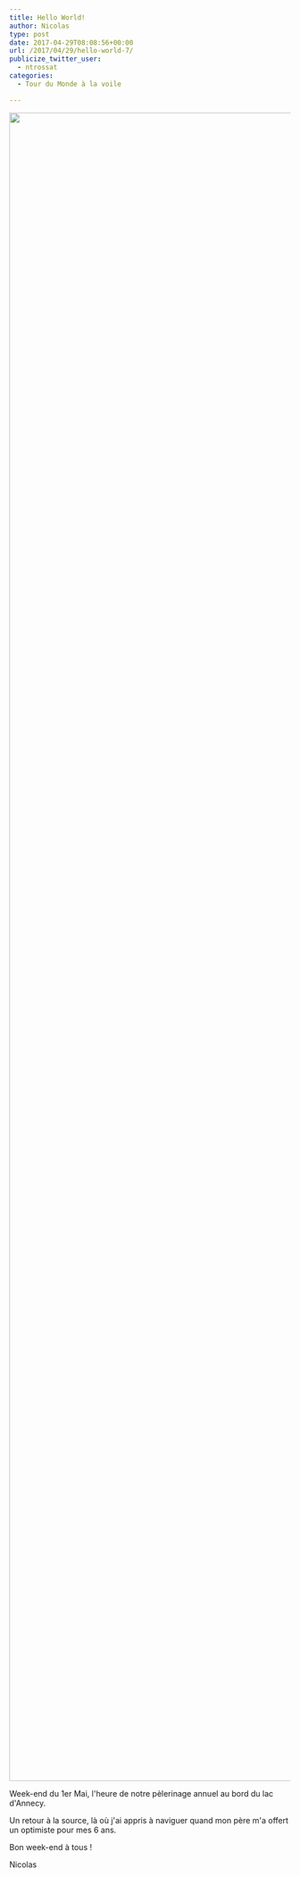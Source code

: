 ```yaml
---
title: Hello World! 
author: Nicolas
type: post
date: 2017-04-29T08:08:56+00:00
url: /2017/04/29/hello-world-7/
publicize_twitter_user:
  - ntrossat
categories:
  - Tour du Monde à la voile

---
```

[<img src="https://deh0rsblog.files.wordpress.com/2017/04/20170429_100307.jpg" alt="" class="wp-image-2633 alignnone size-full" width="5312" height="2988" />][1]

Week-end du 1er Mai, l'heure de notre pèlerinage annuel au bord du lac d'Annecy.&nbsp;

Un retour à la source, là où j'ai appris à naviguer quand mon père m'a offert un optimiste pour mes 6 ans.&nbsp;

Bon week-end à tous !&nbsp;

Nicolas&nbsp;

 [1]: https://deh0rsblog.files.wordpress.com/2017/04/20170429_100307.jpg
